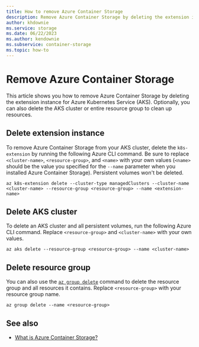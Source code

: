 ```yaml
---
title: How to remove Azure Container Storage
description: Remove Azure Container Storage by deleting the extension instance for Azure Kubernetes Service (AKS). Optionally delete the AKS cluster or entire resource group to clean up resources.
author: khdownie
ms.service: storage
ms.date: 06/22/2023
ms.author: kendownie
ms.subservice: container-storage
ms.topic: how-to
---
```


# Remove Azure Container Storage

This article shows you how to remove Azure Container Storage by deleting the extension instance for Azure Kubernetes Service (AKS). Optionally, you can also delete the AKS cluster or entire resource group to clean up resources.

## Delete extension instance

To remove Azure Container Storage from your AKS cluster, delete the `k8s-extension` by running the following Azure CLI command. Be sure to replace `<cluster-name>`, `<resource-group>`, and `<name>` with your own values (`<name>` should be the value you specified for the `--name` parameter when you installed Azure Container Storage). Persistent volumes won't be deleted.
  
```azurecli-interactive
az k8s-extension delete --cluster-type managedClusters --cluster-name <cluster-name> --resource-group <resource-group> --name <extension-name>
```

## Delete AKS cluster

To delete an AKS cluster and all persistent volumes, run the following Azure CLI command. Replace `<resource-group>` and `<cluster-name>` with your own values.

```azurecli-interactive
az aks delete --resource-group <resource-group> --name <cluster-name>
```

## Delete resource group

You can also use the [`az group delete`](/cli/azure/group) command to delete the resource group and all resources it contains. Replace `<resource-group>` with your resource group name.

```azurecli-interactive
az group delete --name <resource-group>
```

## See also
- [What is Azure Container Storage?](container-storage-introduction.md)
